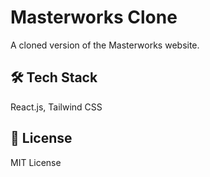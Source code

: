 # Masterworks Clone

A cloned version of the Masterworks website.

## 🛠 Tech Stack
React.js, Tailwind CSS

## 📜 License
MIT License
